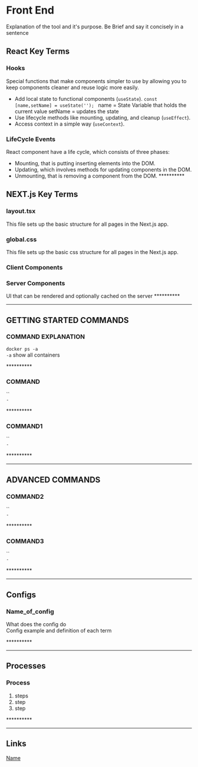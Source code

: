 # Front End

Explanation of the tool and it's purpose. Be Brief and say it concisely in a sentence

## React Key Terms


### Hooks
Special functions that make components simpler to use by allowing you to keep components cleaner and reuse logic more easily.
- Add local state to functional components (`useState`).
  `const [name,setName] = useState(''); `
  name =  State Variable that holds the current value
  setName = updates the state
- Use lifecycle methods like mounting, updating, and cleanup (`useEffect`).
- Access context in a simple way (`useContext`).

### LifeCycle Events
React component have a life cycle, which consists of three phases:

- Mounting, that is putting inserting elements into the DOM.
- Updating, which involves methods for updating components in the DOM.
- Unmounting, that is removing a component from the DOM.
\*\*\*\*\*\*\*\*\*\*

## NEXT.js Key Terms

### layout.tsx
This file sets up the basic structure for all pages in the Next.js app.

### global.css
This file sets up the basic css structure for all pages in the Next.js app.

### Client Components

### Server Components
UI that can be rendered and optionally cached on the server 
\*\*\*\*\*\*\*\*\*\*

---

## GETTING STARTED COMMANDS

### COMMAND EXPLANATION

`docker ps -a`  
`-a` show all containers

\*\*\*\*\*\*\*\*\*\*

### COMMAND

``  
`-`

\*\*\*\*\*\*\*\*\*\*

### COMMAND1

``  
`-`

\*\*\*\*\*\*\*\*\*\*

---

## ADVANCED COMMANDS

### COMMAND2

``  
`-`

\*\*\*\*\*\*\*\*\*\*

### COMMAND3

``  
`-`

\*\*\*\*\*\*\*\*\*\*

---

## Configs

### Name_of_config

What does the config do  
Config example and definition of each term

\*\*\*\*\*\*\*\*\*\*

---

## Processes

### Process

1. steps
2. step
3. step

\*\*\*\*\*\*\*\*\*\*

---

## Links

[Name](link)  
